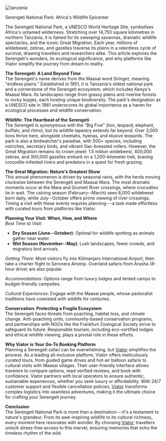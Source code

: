 ![tanzania](https://github.com/user-attachments/assets/923b08fc-4902-46c2-bfdd-4b0a3ac8aab0)

Serengeti National Park: Africa's Wildlife Epicenter

The Serengeti National Park, a UNESCO World Heritage Site, symbolises
Africa's untamed wilderness. Stretching over 14,750 square kilometres in
northern Tanzania, it is famed for its sweeping savannas, dramatic
wildlife spectacles, and the iconic Great Migration. Each year, millions
of wildebeest, zebras, and gazelles traverse its plains in a relentless
cycle of survival, drawing travellers and researchers alike. This
article explores the Serengeti's wonders, its ecological significance,
and why platforms like Viator simplify the journey from dream to
reality.

**The Serengeti: A Land Beyond Time**\
The Serengeti's name derives from the Maasai word *Siringet*, meaning
"endless plains." Established in 1951, it is Tanzania's oldest national
park and a cornerstone of the Serengeti ecosystem, which includes
Kenya's Maasai Mara. Its landscapes range from grassy plains and
riverine forests to rocky kopjes, each hosting unique biodiversity. The
park's designation as a UNESCO site in 1981 underscores its global
importance as a haven for ecological processes and wildlife
conservation.

**Wildlife: The Heartbeat of the Serengeti**\
The Serengeti is synonymous with the "Big Five" (lion, leopard,
elephant, buffalo, and rhino), but its wildlife tapestry extends far
beyond. Over 3,000 lions thrive here, alongside cheetahs, hyenas, and
elusive leopards. The park is also a birdwatcher's paradise, with 500+
species, including ostriches, secretary birds, and vibrant
lilac-breasted rollers. However, the Great Migration remains its crown
jewel: 1.5 million wildebeest, 400,000 zebras, and 300,000 gazelles
embark on a 1,200-kilometer trek, braving crocodile-infested rivers and
predators in a quest for fresh grazing.

**The Great Migration: Nature's Greatest Show**\
This annual phenomenon is driven by seasonal rains, with the herds
moving clockwise between the Serengeti and Maasai Mara. The most
dramatic moments occur at the Mara and Grumeti River crossings, where
crocodiles lie in wait. The calving season (February--March) sees 8,000
wildebeest born daily, while July--October offers prime viewing of river
crossings. Timing a visit with these events requires planning---a task
made effortless with curated tours from platforms like Viator.

**Planning Your Visit: When, How, and Where**\
*Best Time to Visit*:

-   **Dry Season (June--October)**: Optimal for wildlife spotting as
    animals gather near water.
-   **Wet Season (November--May)**: Lush landscapes, fewer crowds, and
    migratory bird arrivals.

*Getting There*: Most visitors fly into Kilimanjaro International
Airport, then take a charter flight to Seronera Airstrip. Overland
safaris from Arusha (8-hour drive) are also popular.

*Accommodations*: Options range from luxury lodges and tented camps to
budget-friendly campsites.

*Cultural Experiences*: Engage with the Maasai people, whose pastoralist
traditions have coexisted with wildlife for centuries.

**Conservation: Protecting a Fragile Ecosystem**\
The Serengeti faces threats from poaching, habitat loss, and climate
change. Anti-poaching units, community-based conservation programs, and
partnerships with NGOs like the Frankfurt Zoological Society strive to
safeguard its future. Responsible tourism, including eco-certified
lodges and ethical wildlife viewing, plays a pivotal role in these
efforts.

**Why Viator is Your Go-To Booking Platform**\
Planning a Serengeti safari can be overwhelming, but
[Viator](https://www.viator.com/Tanzania-attractions/Serengeti-National-Park/d5589-a16801?pid=P00239761&mcid=42383&medium=link&medium_version=selector)
simplifies the process. As a leading all-inclusive platform, Viator
offers meticulously curated tours, from guided game drives and hot-air
balloon safaris to cultural visits with Maasai villages. Their
user-friendly interface allows travelers to compare options, read
verified reviews, and book with confidence. Viator partners with local
operators to ensure authentic, sustainable experiences, whether you seek
luxury or affordability. With 24/7 customer support and flexible
cancellation policies,
[Viator](https://www.viator.com/Tanzania-attractions/Serengeti-National-Park/d5589-a16801?pid=P00239761&mcid=42383&medium=link&medium_version=selector)
transforms complex logistics into seamless adventures, making it the
ultimate choice for crafting your Serengeti journey.

**Conclusion**\
The Serengeti National Park is more than a destination---it's a
testament to nature's grandeur. From its awe-inspiring wildlife to its
cultural richness, every moment here resonates with wonder. By choosing
[Viator](https://www.viator.com/Tanzania-attractions/Serengeti-National-Park/d5589-a16801?pid=P00239761&mcid=42383&medium=link&medium_version=selector),
travellers unlock stress-free access to this marvel, ensuring memories
that echo the timeless rhythm of the wild.
